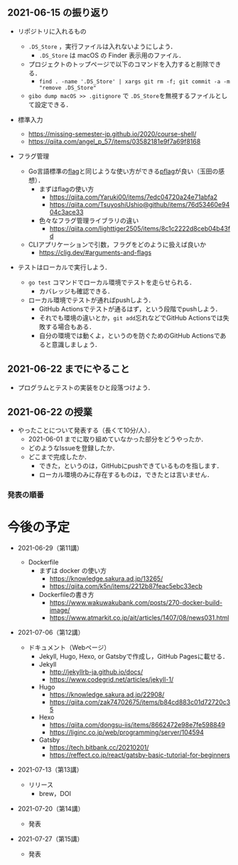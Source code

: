 ## 2021-06-15 の振り返り

* リポジトリに入れるもの
  * `.DS_Store` ，実行ファイルは入れないようにしよう．
    * `.DS_Store` は macOS の Finder 表示用のファイル．
  * プロジェクトのトップページで以下のコマンドを入力すると削除できる．
    * `find . -name '.DS_Store' | xargs git rm -f; git commit -a -m "remove .DS_Store"`
  * `gibo dump macOS >> .gitignore` で `.DS_Store`を無視するファイルとして設定できる．
* 標準入力
  * https://missing-semester-jp.github.io/2020/course-shell/
  * https://qiita.com/angel_p_57/items/03582181e9f7a69f8168
* フラグ管理
  * Go言語標準の[flag](https://golang.org/pkg/flag/)と同じような使い方ができる[pflag](https://github.com/spf13/pflag)が良い（玉田の感想）．
    * まずはflagの使い方
      * https://qiita.com/Yaruki00/items/7edc04720a24e71abfa2
      * https://qiita.com/TsuyoshiUshio@github/items/76d53460e9404c3ace33
    * 色々なフラグ管理ライブラリの違い
      * https://qiita.com/lighttiger2505/items/8c1c2222d8ceb04b43fd
  * CLIアプリケーションで引数，フラグをどのように扱えば良いか
    * https://clig.dev/#arguments-and-flags

* テストはローカルで実行しよう．
  * `go test` コマンドでローカル環境でテストを走らせられる．
    * カバレッジも確認できる．
  * ローカル環境でテストが通ればpushしよう．
    * GitHub Actionsでテストが通るはず，という段階でpushしよう．
    * それでも環境の違いとか，`git add`忘れなどでGitHub Actionsでは失敗する場合もある．
    * 自分の環境では動くよ，というのを防ぐためのGitHub Actionsであると意識しましょう．

## 2021-06-22 までにやること

* プログラムとテストの実装をひと段落つけよう．

## 2021-06-22 の授業

* やったことについて発表する（長くて10分/人）．
  * 2021-06-01 までに取り組めていなかった部分をどうやったか．
  * どのようなIssueを登録したか．
  * どこまで完成したか．
    * できた，というのは，GitHubにpushできているものを指します．
    * ローカル環境のみに存在するものは，できたとは言いません．

### 発表の順番
<!--
* 大村 貴信
* 野口 葉平
* 山内 克之
* 山下 弘貴
* 田中 涼太郎
* 山中 拓哉
-->
# 今後の予定

* 2021-06-29（第11講）
  * Dockerfile
    * まずは docker の使い方
      * https://knowledge.sakura.ad.jp/13265/
      * https://qiita.com/k5n/items/2212b87feac5ebc33ecb
    * Dockerfileの書き方
      * https://www.wakuwakubank.com/posts/270-docker-build-image/
      * https://www.atmarkit.co.jp/ait/articles/1407/08/news031.html
* 2021-07-06（第12講）
  * ドキュメント（Webページ）
    * Jekyll, Hugo, Hexo, or Gatsbyで作成し，GitHub Pagesに載せる．
    * Jekyll
      * http://jekyllrb-ja.github.io/docs/
      * https://www.codegrid.net/articles/jekyll-1/
    * Hugo
      * https://knowledge.sakura.ad.jp/22908/
      * https://qiita.com/zak74702675/items/b84cd883c01d72720c35
    * Hexo
      * https://qiita.com/dongsu-iis/items/8662472e98e7fe598849
      * https://liginc.co.jp/web/programming/server/104594
    * Gatsby
      * https://tech.bitbank.cc/20210201/
      * https://reffect.co.jp/react/gatsby-basic-tutorial-for-beginners

* 2021-07-13（第13講）
  * リリース
    * brew，DOI
* 2021-07-20（第14講）
  * 発表
* 2021-07-27（第15講）
  * 発表